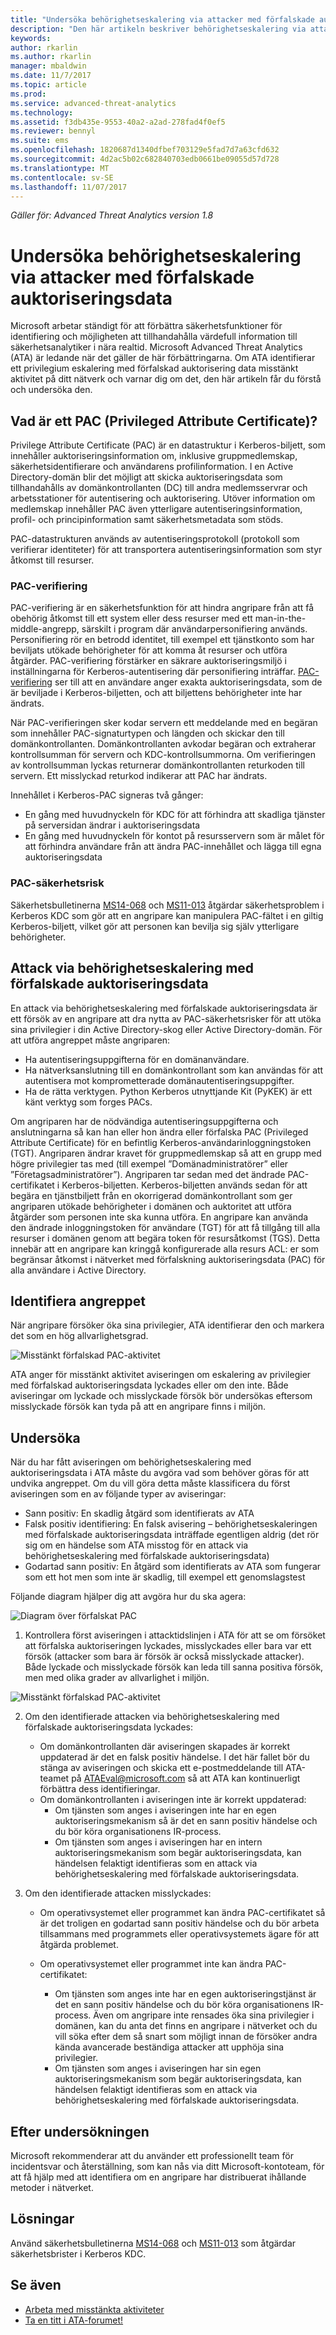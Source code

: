 ```yaml
---
title: "Undersöka behörighetseskalering via attacker med förfalskade auktoriseringsdata | Microsoft Docs"
description: "Den här artikeln beskriver behörighetseskalering via attacker med förfalskad auktoriseringsdata och innehåller instruktioner för hur du undersöker det här hotet när det identifieras i ditt nätverk."
keywords: 
author: rkarlin
ms.author: rkarlin
manager: mbaldwin
ms.date: 11/7/2017
ms.topic: article
ms.prod: 
ms.service: advanced-threat-analytics
ms.technology: 
ms.assetid: f3db435e-9553-40a2-a2ad-278fad4f0ef5
ms.reviewer: bennyl
ms.suite: ems
ms.openlocfilehash: 1820687d1340dfbef703129e5fad7d7a63cfd632
ms.sourcegitcommit: 4d2ac5b02c682840703edb0661be09055d57d728
ms.translationtype: MT
ms.contentlocale: sv-SE
ms.lasthandoff: 11/07/2017
---
```

*Gäller för: Advanced Threat Analytics version 1.8*

# <a name="investigating-privilege-escalation-using-forged-authorization-data-attacks"></a>Undersöka behörighetseskalering via attacker med förfalskade auktoriseringsdata

Microsoft arbetar ständigt för att förbättra säkerhetsfunktioner för identifiering och möjligheten att tillhandahålla värdefull information till säkerhetsanalytiker i nära realtid. Microsoft Advanced Threat Analytics (ATA) är ledande när det gäller de här förbättringarna. Om ATA identifierar ett privilegium eskalering med förfalskad auktorisering data misstänkt aktivitet på ditt nätverk och varnar dig om det, den här artikeln får du förstå och undersöka den.

## <a name="what-is-a-privileged-attribute-certificate-pac"></a>Vad är ett PAC (Privileged Attribute Certificate)?

Privilege Attribute Certificate (PAC) är en datastruktur i Kerberos-biljett, som innehåller auktoriseringsinformation om, inklusive gruppmedlemskap, säkerhetsidentifierare och användarens profilinformation. I en Active Directory-domän blir det möjligt att skicka auktoriseringsdata som tillhandahålls av domänkontrollanten (DC) till andra medlemsservrar och arbetsstationer för autentisering och auktorisering. Utöver information om medlemskap innehåller PAC även ytterligare autentiseringsinformation, profil- och principinformation samt säkerhetsmetadata som stöds. 

PAC-datastrukturen används av autentiseringsprotokoll (protokoll som verifierar identiteter) för att transportera autentiseringsinformation som styr åtkomst till resurser.

### <a name="pac-validation"></a>PAC-verifiering

PAC-verifiering är en säkerhetsfunktion för att hindra angripare från att få obehörig åtkomst till ett system eller dess resurser med ett man-in-the-middle-angrepp, särskilt i program där användarpersonifiering används. Personifiering rör en betrodd identitet, till exempel ett tjänstkonto som har beviljats utökade behörigheter för att komma åt resurser och utföra åtgärder. PAC-verifiering förstärker en säkrare auktoriseringsmiljö i inställningarna för Kerberos-autentisering där personifiering inträffar. [PAC-verifiering](https://blogs.msdn.microsoft.com/openspecification/2009/04/24/understanding-microsoft-kerberos-pac-validation/) ser till att en användare anger exakta auktoriseringsdata, som de är beviljade i Kerberos-biljetten, och att biljettens behörigheter inte har ändrats.

När PAC-verifieringen sker kodar servern ett meddelande med en begäran som innehåller PAC-signaturtypen och längden och skickar den till domänkontrollanten. Domänkontrollanten avkodar begäran och extraherar kontrollsumman för servern och KDC-kontrollsummorna. Om verifieringen av kontrollsumman lyckas returnerar domänkontrollanten returkoden till servern. Ett misslyckad returkod indikerar att PAC har ändrats. 

Innehållet i Kerberos-PAC signeras två gånger: 
- En gång med huvudnyckeln för KDC för att förhindra att skadliga tjänster på serversidan ändrar i auktoriseringsdata
- En gång med huvudnyckeln för kontot på resursservern som är målet för att förhindra användare från att ändra PAC-innehållet och lägga till egna auktoriseringsdata

### <a name="pac-vulnerability"></a>PAC-säkerhetsrisk
Säkerhetsbulletinerna [MS14-068](https://technet.microsoft.com/library/security/MS14-068.aspx) och [MS11-013](https://technet.microsoft.com/library/security/ms11-013.aspx) åtgärdar säkerhetsproblem i Kerberos KDC som gör att en angripare kan manipulera PAC-fältet i en giltig Kerberos-biljett, vilket gör att personen kan bevilja sig själv ytterligare behörigheter.

## <a name="privilege-escalation-using-forged-authorization-data-attack"></a>Attack via behörighetseskalering med förfalskade auktoriseringsdata

En attack via behörighetseskalering med förfalskade auktoriseringsdata är ett försök av en angripare att dra nytta av PAC-säkerhetsrisker för att utöka sina privilegier i din Active Directory-skog eller Active Directory-domän. För att utföra angreppet måste angriparen:
-   Ha autentiseringsuppgifterna för en domänanvändare.
-   Ha nätverksanslutning till en domänkontrollant som kan användas för att autentisera mot komprometterade domänautentiseringsuppgifter.
-   Ha de rätta verktygen. Python Kerberos utnyttjande Kit (PyKEK) är ett känt verktyg som forges PACs.

Om angriparen har de nödvändiga autentiseringsuppgifterna och anslutningarna så kan han eller hon ändra eller förfalska PAC (Privileged Attribute Certificate) för en befintlig Kerberos-användarinloggningstoken (TGT). Angriparen ändrar kravet för gruppmedlemskap så att en grupp med högre privilegier tas med (till exempel ”Domänadministratörer” eller ”Företagsadministratörer”). Angriparen tar sedan med det ändrade PAC-certifikatet i Kerberos-biljetten. Kerberos-biljetten används sedan för att begära en tjänstbiljett från en okorrigerad domänkontrollant som ger angriparen utökade behörigheter i domänen och auktoritet att utföra åtgärder som personen inte ska kunna utföra. En angripare kan använda den ändrade inloggningstoken för användare (TGT) för att få tillgång till alla resurser i domänen genom att begära token för resursåtkomst (TGS). Detta innebär att en angripare kan kringgå konfigurerade alla resurs ACL: er som begränsar åtkomst i nätverket med förfalskning auktoriseringsdata (PAC) för alla användare i Active Directory.

## <a name="discovering-the-attack"></a>Identifiera angreppet
När angripare försöker öka sina privilegier, ATA identifierar den och markera det som en hög allvarlighetsgrad.

![Misstänkt förfalskad PAC-aktivitet](./media/forged-pac.png)

ATA anger för misstänkt aktivitet aviseringen om eskalering av privilegier med förfalskad auktoriseringsdata lyckades eller om den inte. Både aviseringar om lyckade och misslyckade försök bör undersökas eftersom misslyckade försök kan tyda på att en angripare finns i miljön.

## <a name="investigating"></a>Undersöka
När du har fått aviseringen om behörighetseskalering med auktoriseringsdata i ATA måste du avgöra vad som behöver göras för att undvika angreppet. Om du vill göra detta måste klassificera du först aviseringen som en av följande typer av aviseringar: 
-   Sann positiv: En skadlig åtgärd som identifierats av ATA
-   Falsk positiv identifiering: En falsk avisering – behörighetseskaleringen med förfalskade auktoriseringsdata inträffade egentligen aldrig (det rör sig om en händelse som ATA misstog för en attack via behörighetseskalering med förfalskade auktoriseringsdata)
-   Godartad sann positiv: En åtgärd som identifierats av ATA som fungerar som ett hot men som inte är skadlig, till exempel ett genomslagstest

Följande diagram hjälper dig att avgöra hur du ska agera:

![Diagram över förfalskat PAC](./media/forged-pac-diagram.png)

1. Kontrollera först aviseringen i attacktidslinjen i ATA för att se om försöket att förfalska auktoriseringen lyckades, misslyckades eller bara var ett försök (attacker som bara är försök är också misslyckade attacker). Både lyckade och misslyckade försök kan leda till sanna positiva försök, men med olika grader av allvarlighet i miljön.
 
 ![Misstänkt förfalskad PAC-aktivitet](./media/forged-pac-sa.png)


2.  Om den identifierade attacken via behörighetseskalering med förfalskade auktoriseringsdata lyckades:
    -   Om domänkontrollanten där aviseringen skapades är korrekt uppdaterad är det en falsk positiv händelse. I det här fallet bör du stänga av aviseringen och skicka ett e-postmeddelande till ATA-teamet på ATAEval@microsoft.com så att ATA kan kontinuerligt förbättra dess identifieringar. 
    -   Om domänkontrollanten i aviseringen inte är korrekt uppdaterad:
        -   Om tjänsten som anges i aviseringen inte har en egen auktoriseringsmekanism så är det en sann positiv händelse och du bör köra organisationens IR-process. 
        -   Om tjänsten som anges i aviseringen har en intern auktoriseringsmekanism som begär auktoriseringsdata, kan händelsen felaktigt identifieras som en attack via behörighetseskalering med förfalskade auktoriseringsdata. 

3.  Om den identifierade attacken misslyckades:
    -   Om operativsystemet eller programmet kan ändra PAC-certifikatet så är det troligen en godartad sann positiv händelse och du bör arbeta tillsammans med programmets eller operativsystemets ägare för att åtgärda problemet.

    -   Om operativsystemet eller programmet inte kan ändra PAC-certifikatet: 

        -   Om tjänsten som anges inte har en egen auktoriseringstjänst är det en sann positiv händelse och du bör köra organisationens IR-process. Även om angripare inte rensades öka sina privilegier i domänen, kan du anta det finns en angripare i nätverket och du vill söka efter dem så snart som möjligt innan de försöker andra kända avancerade beständiga attacker att upphöja sina privilegier. 
        -   Om tjänsten som anges i aviseringen har sin egen auktoriseringsmekanism som begär auktoriseringsdata, kan händelsen felaktigt identifieras som en attack via behörighetseskalering med förfalskade auktoriseringsdata.

## <a name="post-investigation"></a>Efter undersökningen
Microsoft rekommenderar att du använder ett professionellt team för incidentsvar och återställning, som kan nås via ditt Microsoft-kontoteam, för att få hjälp med att identifiera om en angripare har distribuerat ihållande metoder i nätverket.


## <a name="mitigation"></a>Lösningar

Använd säkerhetsbulletinerna [MS14-068](https://technet.microsoft.com/library/security/MS14-068.aspx) och [MS11-013](https://technet.microsoft.com/library/security/ms11-013.aspx) som åtgärdar säkerhetsbrister i Kerberos KDC. 


## <a name="see-also"></a>Se även
- [Arbeta med misstänkta aktiviteter](working-with-suspicious-activities.md)
- [Ta en titt i ATA-forumet!](https://social.technet.microsoft.com/Forums/security/home?forum=mata)
